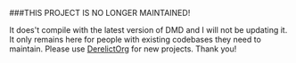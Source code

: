 ###THIS PROJECT IS NO LONGER MAINTAINED!

It does't compile with the latest version of DMD and I will not be updating it. It only remains here for people with existing codebases they need to maintain. Please use [DerelictOrg](https://github.com/DerelictOrg) for new projects. Thank you!